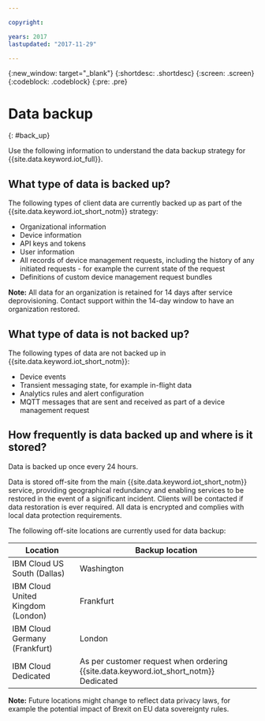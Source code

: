 ```yaml
---

copyright:

years: 2017
lastupdated: "2017-11-29"

---
```


{:new_window: target="\_blank"}
{:shortdesc: .shortdesc}
{:screen: .screen}
{:codeblock: .codeblock}
{:pre: .pre}


# Data backup
{: #back_up}

Use the following information to understand the data backup strategy for {{site.data.keyword.iot_full}}.

## What type of data is backed up?

The following types of client data are currently backed up as part of the {{site.data.keyword.iot_short_notm}} strategy:

- Organizational information
- Device information
- API keys and tokens
- User information
- All records of device management requests, including the history of any initiated requests - for example the current state of the request
- Definitions of custom device management request bundles

**Note:** All data for an organization is retained for 14 days after service deprovisioning. Contact support within the 14-day window to have an organization restored.

## What type of data is not backed up?

The following types of data are not backed up in {{site.data.keyword.iot_short_notm}}:

- Device events
- Transient messaging state, for example in-flight data
- Analytics rules and alert configuration
- MQTT messages that are sent and received as part of a device management request

## How frequently is data backed up and where is it stored?

Data is backed up once every 24 hours.

Data is stored off-site from the main {{site.data.keyword.iot_short_notm}} service, providing geographical redundancy and enabling services to be restored in the event of a significant incident. Clients will be contacted if data restoration is ever required. All data is encrypted and complies with local data protection requirements.

The following off-site locations are currently used for data backup:

Location                   | Backup location                      
------------- | -------------
IBM Cloud US South (Dallas)| Washington
IBM Cloud United Kingdom (London) | Frankfurt
IBM Cloud Germany (Frankfurt) | London
IBM Cloud Dedicated | As per customer request when ordering {{site.data.keyword.iot_short_notm}} Dedicated

**Note:** Future locations might change to reflect data privacy laws, for example the potential impact of Brexit on EU data sovereignty rules.
